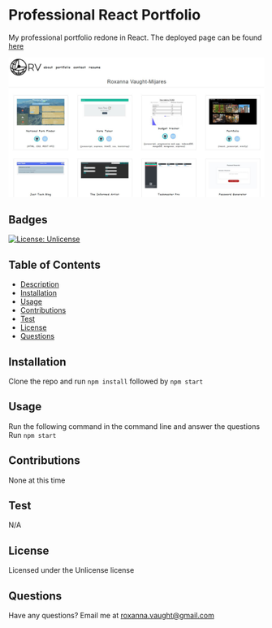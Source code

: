 # Professional React Portfolio
  My professional portfolio redone in React. The deployed page can be found [here](http://roxyvaught.github.io/react-portfolio)

  <img src="src/assets/images/screenshot.JPG" alt="screenshot of site" />

  ## Badges 
  [![License: Unlicense](https://img.shields.io/badge/license-Unlicense-blue.svg)](http://unlicense.org/)

  ## Table of Contents 
  * [Description](#description)
  * [Installation](#installation)
  * [Usage](#usage)
  * [Contributions](#contributions)
  * [Test](#test)
  * [License](#license)
  * [Questions](#questions)

  ## Installation
  Clone the repo and run `npm install` followed by `npm start`
  
  ## Usage
  Run the following command in the command line and answer the questions Run `npm start`

  ## Contributions
  None at this time
  
  ## Test
  N/A

  ## License
  Licensed under the Unlicense license

  ## Questions
  Have any questions? Email me at roxanna.vaught@gmail.com

